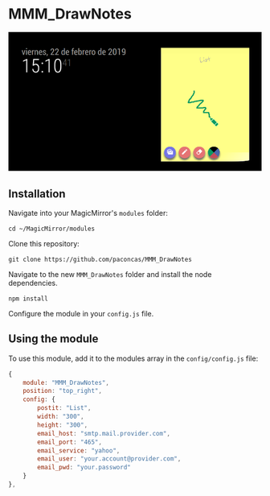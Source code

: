 # MMM_DrawNotes

![ScreenShot](/snapshot.png)

## Installation
Navigate into your MagicMirror's `modules` folder:
```
cd ~/MagicMirror/modules
```

Clone this repository:
```
git clone https://github.com/paconcas/MMM_DrawNotes
```

Navigate to the new `MMM_DrawNotes` folder and install the node dependencies.
```
npm install
```

Configure the module in your `config.js` file.

## Using the module
To use this module, add it to the modules array in the `config/config.js` file:
```javascript
{
	module: "MMM_DrawNotes",
	position: "top_right",
	config: {
		postit: "List",
		width: "300",
		height: "300",
		email_host: "smtp.mail.provider.com",
		email_port: "465",
		email_service: "yahoo",
		email_user: "your.account@provider.com",
		email_pwd: "your.password"
	}
},
```
